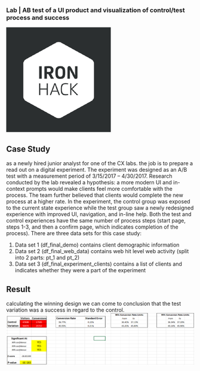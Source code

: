 ### Lab | AB test of a UI product and visualization of control/test process and success
![ironhack](https://github.com/lado007/ironjohn/blob/main/AB%20testing/visualization/4854004.png)
##  Case Study 
as a newly hired junior analyst for one of the CX labs. the job is to prepare a read out on a digital experiment. The experiment was designed as an A/B test with a measurement period of 3/15/2017 – 4/30/2017. Research conducted by the lab revealed a hypothesis: a more modern UI and in-context prompts would make clients feel more comfortable with the process. The team further believed that clients would complete the new process at a higher rate. In the experiment, the control group was exposed to the current state experience while the test group saw a newly redesigned experience with improved UI, navigation, and in-line help. Both the test and control experiences have the same number of process steps (start page, steps 1-3, and then a confirm page, which indicates completion of the process). 
There are three data sets for this case study: 
1) Data set 1 (df_final_demo) contains client demographic information 
2) Data set 2 (df_final_web_data) contains web hit level web activity (split into 2 parts: pt_1 and pt_2) 
3) Data set 3 (df_final_experiment_clients) contains a list of clients and indicates whether they were a part of the experiment 


## Result 
calculating the winning design we can come to conclusion that the test variation was a success in regard to the control.![ABCONVERSIONRATE](https://github.com/lado007/ironjohn/blob/main/AB%20testing/visualization/AB_conversion.png)

